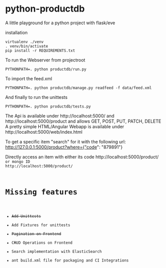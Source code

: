 # python-productdb
A little playground for a python project with flask/eve

installation

```
virtualenv ./venv
. venv/bin/activate
pip install -r REQUIREMENTS.txt
```

To run the Webserver from projectroot

```PYTHONPATH=. python productdb/run.py```

To import the feed.xml

```PYTHONPATH=. python productdb/manage.py readfeed -f data/feed.xml```

And finally to run the unittests

```PYTHONPATH=. python productdb/tests.py```

The Api is available under http://localhost:5000/ and http://localhost:5000/product and allows GET, POST, PUT, PATCH, DELETE
A pretty simple HTML/Angular Webapp is available under http://localhost:5000/web/index.html

To get a specific item "search" for it with the following url: http://127.0.0.1:5000/product?where={"code": "879891"}

Directly access an item with either its code http://localhost:5000/product/<CODE> or mongo ID http://localhost:5000/product/<OBJECTID>

# Missing features
 * ~~Add Unittests~~
 * Add Fixtures for unittests
 * ~~Pagination on Frontend~~
 * C~~R~~UD Operations on Frontend
 * Search implementation with ElasticSearch
 * ant build.xml file for packaging and CI Integrations